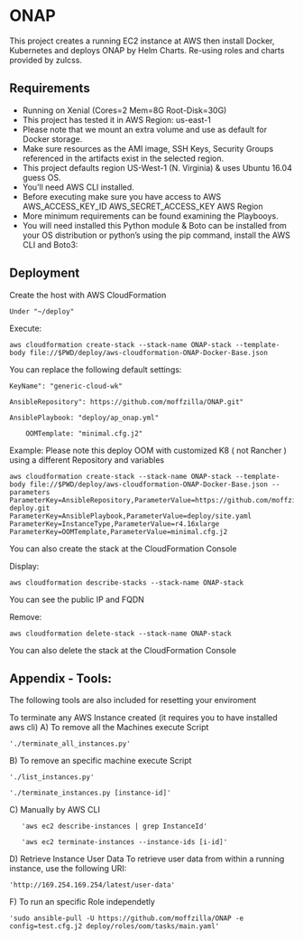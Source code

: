 # ONAP
This project creates a running EC2 instance at AWS then install Docker, Kubernetes and deploys ONAP by Helm Charts.
Re-using roles and charts provided by zulcss.
 	
## Requirements

- Running on Xenial (Cores=2 Mem=8G Root-Disk=30G)
- This project has tested it in AWS Region: us-east-1
- Please note that we mount an extra volume and use as default for Docker storage.
- Make sure resources as the AMI image, SSH Keys, Security Groups referenced in the artifacts exist in the selected region.
- This project defaults region US-West-1 (N. Virginia) & uses Ubuntu 16.04 guess OS.
- You’ll need AWS CLI installed.
- Before executing make sure you have access to AWS
    AWS_ACCESS_KEY_ID
    AWS_SECRET_ACCESS_KEY
    AWS Region
- More minimum requirements can be found examining the Playbooys.
- You will need installed this Python module & Boto can be installed from your OS distribution or python’s using the pip command, install the AWS CLI and Boto3:

## Deployment

Create the host with AWS CloudFormation
 
	Under "~/deploy"

Execute:

	aws cloudformation create-stack --stack-name ONAP-stack --template-body file://$PWD/deploy/aws-cloudformation-ONAP-Docker-Base.json

You can replace the following default settings:

	KeyName": "generic-cloud-wk"
	
	AnsibleRepository": https://github.com/moffzilla/ONAP.git"
	
	AnsiblePlaybook: "deploy/ap_onap.yml"
  
        OOMTemplate: "minimal.cfg.j2"

Example:
Please note this deploy OOM with customized K8 ( not Rancher ) using a different Repository and variables

	aws cloudformation create-stack --stack-name ONAP-stack --template-body file://$PWD/deploy/aws-cloudformation-ONAP-Docker-Base.json --parameters ParameterKey=AnsibleRepository,ParameterValue=https://github.com/moffzilla/onap-deploy.git ParameterKey=AnsiblePlaybook,ParameterValue=deploy/site.yaml ParameterKey=InstanceType,ParameterValue=r4.16xlarge ParameterKey=OOMTemplate,ParameterValue=minimal.cfg.j2


You can also create the stack at the CloudFormation Console

Display:

	aws cloudformation describe-stacks --stack-name ONAP-stack

You can see the public IP and FQDN

Remove:

	aws cloudformation delete-stack --stack-name ONAP-stack
	
You can also delete the stack at the CloudFormation Console


## Appendix - Tools:

The following tools are also included for resetting your enviroment


To terminate any AWS Instance created (it requires you to have installed aws cli)
  A) To remove all the Machines execute Script

	'./terminate_all_instances.py' 

  B) To remove an specific machine execute Script

	'./list_instances.py'

	'./terminate_instances.py [instance-id]'

  C) Manually by AWS CLI

       'aws ec2 describe-instances | grep InstanceId'

       'aws ec2 terminate-instances --instance-ids [i-id]'

	
  D) Retrieve Instance User Data
        To retrieve user data from within a running instance, use the following URI:
 
	'http://169.254.169.254/latest/user-data'

  F) To run an specific Role independetly 

	'sudo ansible-pull -U https://github.com/moffzilla/ONAP -e config=test.cfg.j2 deploy/roles/oom/tasks/main.yaml'


